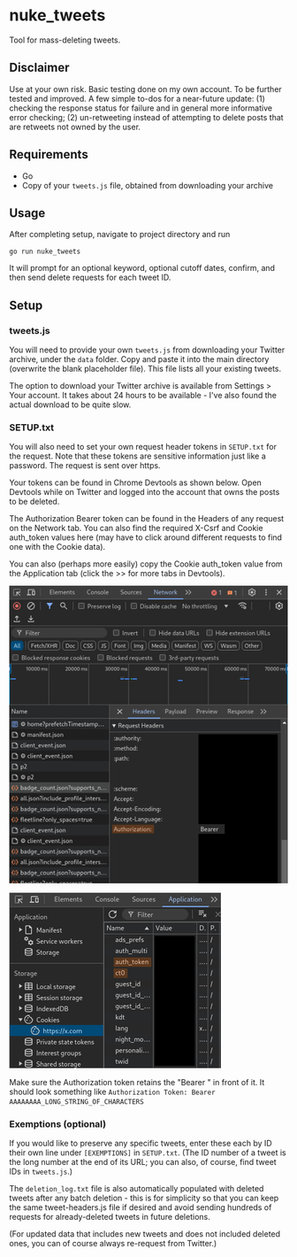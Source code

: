# nuke_tweets
Tool for mass-deleting tweets.

## Disclaimer
Use at your own risk. Basic testing done on my own account. To be further tested and improved.
A few simple to-dos for a near-future update: (1) checking the response status for failure and in general more informative error checking; (2) un-retweeting instead of attempting to delete posts that are retweets not owned by the user.

## Requirements
- Go
- Copy of your ```tweets.js``` file, obtained from downloading your archive

## Usage
After completing setup, navigate to project directory and run
```
go run nuke_tweets
```
It will prompt for an optional keyword, optional cutoff dates, confirm, and then send delete requests for each tweet ID.

## Setup
### tweets.js
You will need to provide your own ```tweets.js``` from downloading your Twitter archive, under the ```data``` folder. Copy and paste it into the main directory (overwrite the blank placeholder file). This file lists all your existing tweets.

The option to download your Twitter archive is available from Settings > Your account. It takes about 24 hours to be available - I've also found the actual download to be quite slow.

### SETUP.txt
You will also need to set your own request header tokens in ```SETUP.txt``` for the request. Note that these tokens are sensitive information just like a password. The request is sent over https.

Your tokens can be found in Chrome Devtools as shown below. Open Devtools while on Twitter and logged into the account that owns the posts to be deleted.

The Authorization Bearer token can be found in the Headers of any request on the Network tab. You can also find the required X-Csrf and Cookie auth_token values here (may have to click around different requests to find one with the Cookie data).

You can also (perhaps more easily) copy the Cookie auth_token value from the Application tab (click the >> for more tabs in Devtools).

![Authorization Bearer token location under Chrome Devtools, Network, any request headers.](./imgs/loc_headers.png)

![Cookie location under Chrome Devtools, Application, Storage. Highlights auth_token and ct0.](./imgs/loc_cookie.png)

Make sure the Authorization token retains the "Bearer " in front of it. It should look something like
```Authorization Token: Bearer AAAAAAAA_LONG_STRING_OF_CHARACTERS```

### Exemptions (optional)
If you would like to preserve any specific tweets, enter these each by ID their own line under ```[EXEMPTIONS]``` in ```SETUP.txt```. (The ID number of a tweet is the long number at the end of its URL; you can also, of course, find tweet IDs in ```tweets.js```.)

The ```deletion_log.txt``` file is also automatically populated with deleted tweets after any batch deletion - this is for simplicity so that you can keep the same tweet-headers.js file if desired and avoid sending hundreds of requests for already-deleted tweets in future deletions.

(For updated data that includes new tweets and does not included deleted ones, you can of course always re-request from Twitter.)
